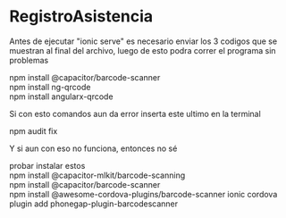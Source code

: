 ﻿# RegistroAsistencia
Antes de ejecutar "ionic serve" es necesario enviar los 3 codigos que se muestran al final del archivo, luego de esto podra correr el programa sin problemas

npm install @capacitor/barcode-scanner
<br />
npm install ng-qrcode
<br />
npm install angularx-qrcode

Si con esto comandos aun da error inserta este ultimo en la terminal

npm audit fix

Y si aun con eso no funciona, entonces no sé 

probar instalar estos 
<br />
npm install @capacitor-mlkit/barcode-scanning
<br />
npm install @capacitor/barcode-scanner
<br />
npm install @awesome-cordova-plugins/barcode-scanner
ionic cordova plugin add phonegap-plugin-barcodescanner
